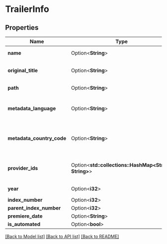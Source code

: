 # TrailerInfo

## Properties

Name | Type | Description | Notes
------------ | ------------- | ------------- | -------------
**name** | Option<**String**> | Gets or sets the name. | [optional]
**original_title** | Option<**String**> | Gets or sets the original title. | [optional]
**path** | Option<**String**> | Gets or sets the path. | [optional]
**metadata_language** | Option<**String**> | Gets or sets the metadata language. | [optional]
**metadata_country_code** | Option<**String**> | Gets or sets the metadata country code. | [optional]
**provider_ids** | Option<**std::collections::HashMap<String, String>**> | Gets or sets the provider ids. | [optional]
**year** | Option<**i32**> | Gets or sets the year. | [optional]
**index_number** | Option<**i32**> |  | [optional]
**parent_index_number** | Option<**i32**> |  | [optional]
**premiere_date** | Option<**String**> |  | [optional]
**is_automated** | Option<**bool**> |  | [optional]

[[Back to Model list]](../README.md#documentation-for-models) [[Back to API list]](../README.md#documentation-for-api-endpoints) [[Back to README]](../README.md)


